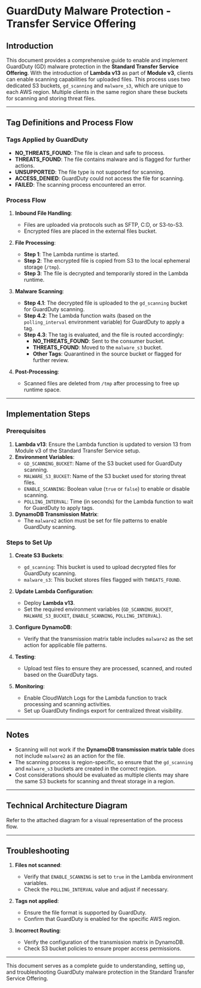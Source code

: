 # GuardDuty Malware Protection - Transfer Service Offering

## Introduction
This document provides a comprehensive guide to enable and implement GuardDuty (GD) malware protection in the **Standard Transfer Service Offering**. With the introduction of **Lambda v13** as part of **Module v3**, clients can enable scanning capabilities for uploaded files. This process uses two dedicated S3 buckets, `gd_scanning` and `malware_s3`, which are unique to each AWS region. Multiple clients in the same region share these buckets for scanning and storing threat files.

---

## Tag Definitions and Process Flow

### Tags Applied by GuardDuty
- **NO_THREATS_FOUND**: The file is clean and safe to process.
- **THREATS_FOUND**: The file contains malware and is flagged for further actions.
- **UNSUPPORTED**: The file type is not supported for scanning.
- **ACCESS_DENIED**: GuardDuty could not access the file for scanning.
- **FAILED**: The scanning process encountered an error.

### Process Flow
1. **Inbound File Handling**:
   - Files are uploaded via protocols such as SFTP, C:D, or S3-to-S3.
   - Encrypted files are placed in the external files bucket.

2. **File Processing**:
   - **Step 1**: The Lambda runtime is started.
   - **Step 2**: The encrypted file is copied from S3 to the local ephemeral storage (`/tmp`).
   - **Step 3**: The file is decrypted and temporarily stored in the Lambda runtime.

3. **Malware Scanning**:
   - **Step 4.1**: The decrypted file is uploaded to the `gd_scanning` bucket for GuardDuty scanning.
   - **Step 4.2**: The Lambda function waits (based on the `polling_interval` environment variable) for GuardDuty to apply a tag.
   - **Step 4.3**: The tag is evaluated, and the file is routed accordingly:
     - **NO_THREATS_FOUND**: Sent to the consumer bucket.
     - **THREATS_FOUND**: Moved to the `malware_s3` bucket.
     - **Other Tags**: Quarantined in the source bucket or flagged for further review.

4. **Post-Processing**:
   - Scanned files are deleted from `/tmp` after processing to free up runtime space.

---

## Implementation Steps

### Prerequisites
1. **Lambda v13**: Ensure the Lambda function is updated to version 13 from Module v3 of the Standard Transfer Service setup.
2. **Environment Variables**:
   - `GD_SCANNING_BUCKET`: Name of the S3 bucket used for GuardDuty scanning.
   - `MALWARE_S3_BUCKET`: Name of the S3 bucket used for storing threat files.
   - `ENABLE_SCANNING`: Boolean value (`true` or `false`) to enable or disable scanning.
   - `POLLING_INTERVAL`: Time (in seconds) for the Lambda function to wait for GuardDuty to apply tags.
3. **DynamoDB Transmission Matrix**:
   - The `malware2` action must be set for file patterns to enable GuardDuty scanning.

### Steps to Set Up
1. **Create S3 Buckets**:
   - `gd_scanning`: This bucket is used to upload decrypted files for GuardDuty scanning.
   - `malware_s3`: This bucket stores files flagged with `THREATS_FOUND`.

2. **Update Lambda Configuration**:
   - Deploy **Lambda v13**.
   - Set the required environment variables (`GD_SCANNING_BUCKET`, `MALWARE_S3_BUCKET`, `ENABLE_SCANNING`, `POLLING_INTERVAL`).

3. **Configure DynamoDB**:
   - Verify that the transmission matrix table includes `malware2` as the set action for applicable file patterns.

4. **Testing**:
   - Upload test files to ensure they are processed, scanned, and routed based on the GuardDuty tags.

5. **Monitoring**:
   - Enable CloudWatch Logs for the Lambda function to track processing and scanning activities.
   - Set up GuardDuty findings export for centralized threat visibility.

---

## Notes
- Scanning will not work if the **DynamoDB transmission matrix table** does not include `malware2` as an action for the file.
- The scanning process is region-specific, so ensure that the `gd_scanning` and `malware_s3` buckets are created in the correct region.
- Cost considerations should be evaluated as multiple clients may share the same S3 buckets for scanning and threat storage in a region.

---

## Technical Architecture Diagram

Refer to the attached diagram for a visual representation of the process flow.

---

## Troubleshooting
1. **Files not scanned**:
   - Verify that `ENABLE_SCANNING` is set to `true` in the Lambda environment variables.
   - Check the `POLLING_INTERVAL` value and adjust if necessary.
2. **Tags not applied**:
   - Ensure the file format is supported by GuardDuty.
   - Confirm that GuardDuty is enabled for the specific AWS region.

3. **Incorrect Routing**:
   - Verify the configuration of the transmission matrix in DynamoDB.
   - Check S3 bucket policies to ensure proper access permissions.

---

This document serves as a complete guide to understanding, setting up, and troubleshooting GuardDuty malware protection in the Standard Transfer Service Offering.